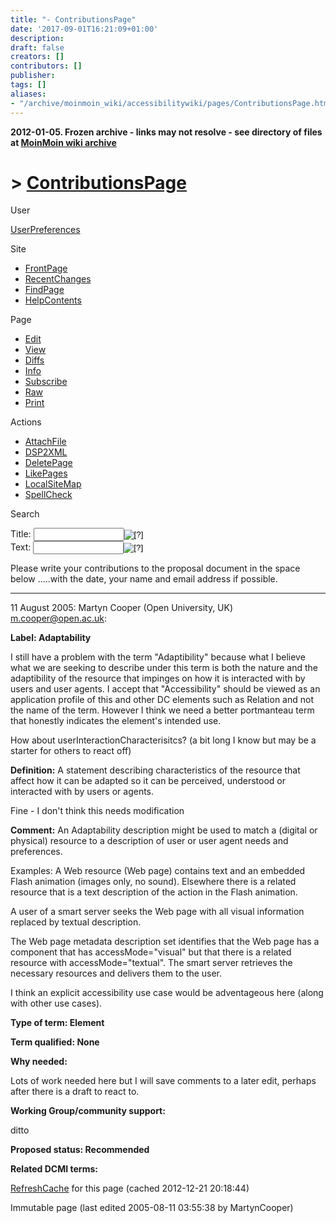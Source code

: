 ```yaml
---
title: "- ContributionsPage"
date: '2017-09-01T16:21:09+01:00'
description: 
draft: false
creators: []
contributors: []
publisher: 
tags: []
aliases:
- "/archive/moinmoin_wiki/accessibilitywiki/pages/ContributionsPage.html"
---
```


**2012-01-05. Frozen archive - links may not resolve - see directory of files at [MoinMoin wiki archive](/moinmoin-wiki-archive/)**

# > [ContributionsPage](http://dublincore.org/accessibilitywiki/ContributionsPage?action=fullsearch&value=ContributionsPage&literal=1&case=1&context=40 "Click here to do a full-text search for this title")

User

 [UserPreferences](http://dublincore.org/accessibilitywiki/UserPreferences)
  

Site

- [FrontPage](http://dublincore.org/accessibilitywiki/FrontPage)
- [RecentChanges](http://dublincore.org/accessibilitywiki/RecentChanges)
- [FindPage](http://dublincore.org/accessibilitywiki/FindPage)
- [HelpContents](http://dublincore.org/accessibilitywiki/HelpContents)

Page

- [Edit](http://dublincore.org/accessibilitywiki/ContributionsPage?action=edit "Edit")
- [View](http://dublincore.org/accessibilitywiki/ContributionsPage "View")
- [Diffs](http://dublincore.org/accessibilitywiki/ContributionsPage?action=diff "Diffs")
- [Info](http://dublincore.org/accessibilitywiki/ContributionsPage?action=info "Info")
- [Subscribe](http://dublincore.org/accessibilitywiki/ContributionsPage?action=subscribe "Subscribe")
- [Raw](http://dublincore.org/accessibilitywiki/ContributionsPage?action=raw "Raw")
- [Print](http://dublincore.org/accessibilitywiki/ContributionsPage?action=print "Print")

Actions

- [AttachFile](http://dublincore.org/accessibilitywiki/ContributionsPage?action=AttachFile)
- [DSP2XML](http://dublincore.org/accessibilitywiki/ContributionsPage?action=DSP2XML)
- [DeletePage](http://dublincore.org/accessibilitywiki/ContributionsPage?action=DeletePage)
- [LikePages](http://dublincore.org/accessibilitywiki/ContributionsPage?action=LikePages)
- [LocalSiteMap](http://dublincore.org/accessibilitywiki/ContributionsPage?action=LocalSiteMap)
- [SpellCheck](http://dublincore.org/accessibilitywiki/ContributionsPage?action=SpellCheck)

Search

<form method="POST" action="/accessibilitywiki/ContributionsPage">
<p>
<input name="action" value="inlinesearch" type="hidden">
<input name="context" value="40" type="hidden">
Title: <input name="text_title" size="15" maxlength="50" type="text"><input src="ContributionsPage_files/moin-search.png" name="button_title" alt="[?]" type="image"><br>Text: <input name="text_full" size="15" maxlength="50" type="text"><input src="ContributionsPage_files/moin-search.png" name="button_full" alt="[?]" type="image">
</p>
</form>

Please write your contributions to the proposal document in the space below .....with the date, your name and email address if possible. 
* * *

11 August 2005: Martyn Cooper (Open University, UK) [m.cooper@open.ac.uk](mailto:m.cooper@open.ac.uk):

**Label: Adaptability**

I still have a problem with the term "Adaptibility" because what I believe what we are seeking to describe under this term is both the nature and the adaptibility of the resource that impinges on how it is interacted with by users and user agents. I accept that "Accessibility" should be viewed as an application profile of this and other DC elements such as Relation and not the name of the term. However I think we need a better portmanteau term that honestly indicates the element's intended use.

How about userInteractionCharacterisitcs? (a bit long I know but may be a starter for others to react off)

**Definition:** A statement describing characteristics of the resource that affect how it can be adapted so it can be perceived, understood or interacted with by users or agents.

Fine - I don't think this needs modification

**Comment:** An Adaptability description might be used to match a (digital or physical) resource to a description of user or user agent needs and preferences.

Examples: A Web resource (Web page) contains text and an embedded Flash animation (images only, no sound). Elsewhere there is a related resource that is a text description of the action in the Flash animation.

A user of a smart server seeks the Web page with all visual information replaced by textual description.

The Web page metadata description set identifies that the Web page has a component that has accessMode="visual" but that there is a related resource with accessMode="textual". The smart server retrieves the necessary resources and delivers them to the user.

I think an explicit accessibility use case would be adventageous here (along with other use cases).

**Type of term: Element**

**Term qualified: None**

**Why needed:**

Lots of work needed here but I will save comments to a later edit, perhaps after there is a draft to react to.

**Working Group/community support:**

ditto

**Proposed status: Recommended**

**Related DCMI terms:**

 [RefreshCache](http://dublincore.org/accessibilitywiki/ContributionsPage?action=refresh&arena=Page.py&key=ContributionsPage.text_html) for this page (cached 2012-12-21 20:18:44)  

Immutable page (last edited 2005-08-11 03:55:38 by MartynCooper)

